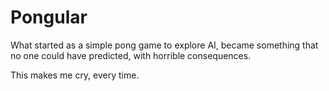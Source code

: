 # Pongular

What started as a simple pong game to explore AI, became something that no one could have predicted, with horrible consequences.


This makes me cry, every time.